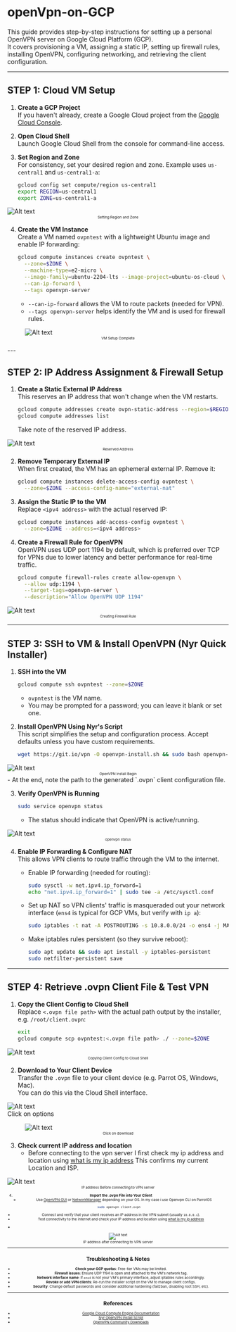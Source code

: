 # openVpn-on-GCP

This guide provides step-by-step instructions for setting up a personal OpenVPN server on Google Cloud Platform (GCP).  
It covers provisioning a VM, assigning a static IP, setting up firewall rules, installing OpenVPN, configuring networking, and retrieving the client configuration.

---

## STEP 1: Cloud VM Setup

1. **Create a GCP Project**  
   If you haven't already, create a Google Cloud project from the [Google Cloud Console](https://console.cloud.google.com/).

2. **Open Cloud Shell**  
   Launch Google Cloud Shell from the console for command-line access.

3. **Set Region and Zone**  
   For consistency, set your desired region and zone. Example uses `us-central1` and `us-central1-a`:
   ```bash
   gcloud config set compute/region us-central1
   export REGION=us-central1
   export ZONE=us-central1-a
   ```
   <figure>
  <img src="./screenshots/set region and zone vars.png" alt="Alt text">
  <figcaption style="font-size:8px; text-align: center">Setting Region and Zone</figcaption>
</figure>


4. **Create the VM Instance**  
   Create a VM named `ovpntest` with a lightweight Ubuntu image and enable IP forwarding:
   ```bash
   gcloud compute instances create ovpntest \
     --zone=$ZONE \
     --machine-type=e2-micro \
     --image-family=ubuntu-2204-lts --image-project=ubuntu-os-cloud \
     --can-ip-forward \
     --tags openvpn-server
   ```
   - `--can-ip-forward` allows the VM to route packets (needed for VPN).
   - `--tags openvpn-server` helps identify the VM and is used for firewall rules.
<figure>
  <img src="./screenshots/vm setup complete edited.png" alt="Alt text">
  <figcaption style="font-size:8px;text-align: center ">VM Setup Complete</figcaption>
</figure>
---

## STEP 2: IP Address Assignment & Firewall Setup

1. **Create a Static External IP Address**  
   This reserves an IP address that won't change when the VM restarts.
   ```bash
   gcloud compute addresses create ovpn-static-address --region=$REGION
   gcloud compute addresses list
   ```
   Take note of the reserved IP address.
   <figure>
  <img src="./screenshots/check reserved address addre.png" alt="Alt text">
  <figcaption style="font-size:8px; text-align: center">Reserved Address</figcaption>
</figure>

2. **Remove Temporary External IP**  
   When first created, the VM has an ephemeral external IP. Remove it:
   ```bash
   gcloud compute instances delete-access-config ovpntest \
     --zone=$ZONE --access-config-name="external-nat"
   ```

3. **Assign the Static IP to the VM**  
   Replace `<ipv4 address>` with the actual reserved IP:
   ```bash
   gcloud compute instances add-access-config ovpntest \
     --zone=$ZONE --address=<ipv4 address>
   ```

4. **Create a Firewall Rule for OpenVPN**  
   OpenVPN uses UDP port 1194 by default, which is preferred over TCP for VPNs due to lower latency and better performance for real-time traffic.
   ```bash
   gcloud compute firewall-rules create allow-openvpn \
     --allow udp:1194 \
     --target-tags=openvpn-server \
     --description="Allow OpenVPN UDP 1194"
   ```
   <figure>
  <img src="./screenshots/firewall rule created.png" alt="Alt text">
  <figcaption style="font-size:8px; text-align: center">Creating Firewall Rule</figcaption>
</figure>

---

## STEP 3: SSH to VM & Install OpenVPN (Nyr Quick Installer)

1. **SSH into the VM**  
   ```bash
   gcloud compute ssh ovpntest --zone=$ZONE
   ```
   - `ovpntest` is the VM name.
   - You may be prompted for a password; you can leave it blank or set one.

2. **Install OpenVPN Using Nyr's Script**  
   This script simplifies the setup and configuration process. Accept defaults unless you have custom requirements.
   ```bash
   wget https://git.io/vpn -O openvpn-install.sh && sudo bash openvpn-install.sh
   ```
    <figure>
  <img src="./screenshots/install begin.png" alt="Alt text">
  <figcaption style="font-size:8px; text-align: center">OpenVPN Install Begin</figcaption>
</figure>
   - At the end, note the path to the generated `.ovpn` client configuration file.

3. **Verify OpenVPN is Running**
   ```bash
   sudo service openvpn status
   ```
   - The status should indicate that OpenVPN is active/running.
    <figure>
  <img src="./screenshots/openvpn status.png" alt="Alt text">
  <figcaption style="font-size:8px; text-align: center">openvpn status</figcaption>
</figure>

4. **Enable IP Forwarding & Configure NAT**  
   This allows VPN clients to route traffic through the VM to the internet.

   - Enable IP forwarding (needed for routing):
     ```bash
     sudo sysctl -w net.ipv4.ip_forward=1
     echo "net.ipv4.ip_forward=1" | sudo tee -a /etc/sysctl.conf
     ```

   - Set up NAT so VPN clients' traffic is masqueraded out your network interface (`ens4` is typical for GCP VMs, but verify with `ip a`):
     ```bash
     sudo iptables -t nat -A POSTROUTING -s 10.8.0.0/24 -o ens4 -j MASQUERADE
     ```

   - Make iptables rules persistent (so they survive reboot):
     ```bash
     sudo apt update && sudo apt install -y iptables-persistent
     sudo netfilter-persistent save
     ```

---

## STEP 4: Retrieve .ovpn Client File & Test VPN

1. **Copy the Client Config to Cloud Shell**  
   Replace `<.ovpn file path>` with the actual path output by the installer, e.g. `/root/client.ovpn`:
   ```bash
   exit
   gcloud compute scp ovpntest:<.ovpn file path> ./ --zone=$ZONE
   ```
    <figure>
  <img src="./screenshots/config file downloaded.png" alt="Alt text">
  <figcaption style="font-size:8px; text-align: center">Copying Client Config to Cloud Shell</figcaption>
</figure>

2. **Download to Your Client Device**  
   Transfer the `.ovpn` file to your client device (e.g. Parrot OS, Windows, Mac).  
   You can do this via the Cloud Shell interface.
    <figure>
  <img src="./screenshots/download file 1.png" alt="Alt text">
  <figcaption>Click on options</figcaption>
</figure>
 <figure>
  <img src="./screenshots/download file 2.png" alt="Alt text">
  <figcaption style="font-size:8px;text-align: center">Click on download</figcaption>
</figure>

3. **Check current IP address and location** 
   - Before connecting to the vpn server I first check my ip address and location using [what is my ip address](https://whatismyipaddress.com/)
   This confirms my current Location and ISP.
    <figure>
  <img src="./screenshots/my ip before running ovpn edited.png" alt="Alt text">
  <figcaption style="font-size:8px;text-align: center">IP address Before connecting to VPN server</</figcaption>
</figure>

4. **Import the .ovpn File into Your Client**  
   - Use [OpenVPN GUI](https://openvpn.net/community-downloads/) or [NetworkManager](https://wiki.archlinux.org/title/NetworkManager#OpenVPN) depending on your OS. In my case i use Openvpn CLI on ParrotOS
```bash
 sudo openvpn client.ovpn
```
   - Connect and verify that your client receives an IP address in the VPN subnet (usually `10.8.0.x`).
   - Test connectivity to the internet and check your IP address and location using [what is my ip address](https://whatismyipaddress.com/)
   -  <figure>
  <img src="./screenshots/ip successful edited.png" alt="Alt text">
  <figcaption style="font-size:8px;text-align: center">IP address after connecting to VPN server</figcaption>
</figure>

---

## Troubleshooting & Notes

- **Check your GCP quotas**: Free-tier VMs may be limited.
- **Firewall issues**: Ensure UDP 1194 is open and attached to the VM's network tag.
- **Network interface name**: If `ens4` is not your VM's primary interface, adjust iptables rules accordingly.
- **Revoke or add VPN clients**: Re-run the installer script on the VM to manage client configs.
- **Security**: Change default passwords and consider additional hardening (fail2ban, disabling root SSH, etc).

---

## References

- [Google Cloud Compute Engine Documentation](https://cloud.google.com/compute/docs)
- [Nyr OpenVPN Install Script](https://github.com/Nyr/openvpn-install)
- [OpenVPN Community Downloads](https://openvpn.net/community-downloads/)
